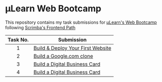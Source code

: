 # µLearn Web Bootcamp

This repository contains my task submissions for [µLearn's Web Bootcamp](https://learn.mulearn.org/bootcamps/ig/web) following [Scrimba's Frontend Path](https://scrimba.com/learn/frontend)

| Task No. | Submission |
|:-:|-|
| 1 | [Build & Deploy Your First Website](https://main--stellar-tapioca-9dc634.netlify.app/personal-site/) |
| 2 | [Build a Google.com clone](https://main--stellar-tapioca-9dc634.netlify.app/google-clone/) |
| 3 | [Build a Digital Business Card](https://main--stellar-tapioca-9dc634.netlify.app/business-card/) |
| 4 | [Build a Digital Business Card](https://main--stellar-tapioca-9dc634.netlify.app/space-exploration/) |
